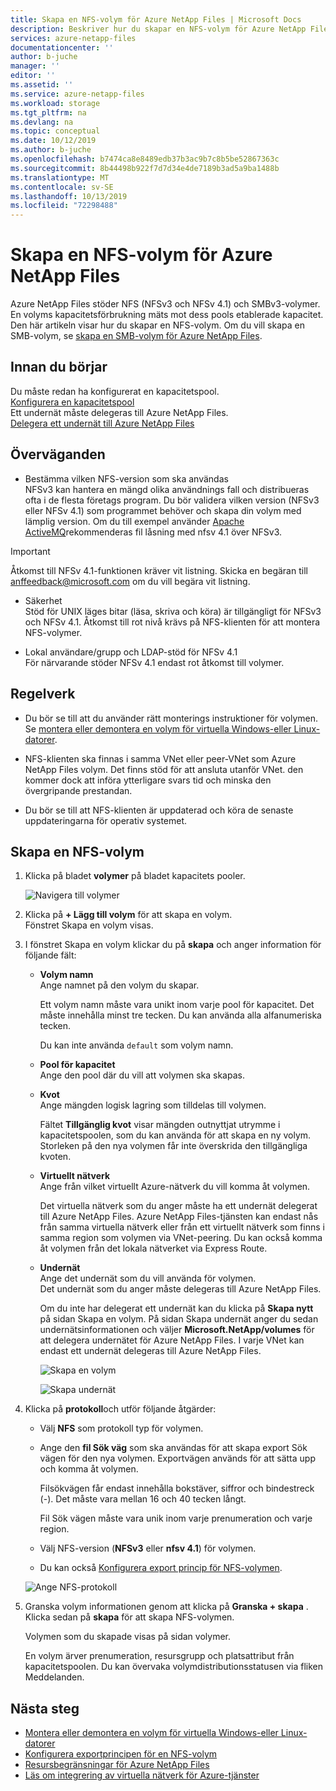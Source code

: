 ```yaml
---
title: Skapa en NFS-volym för Azure NetApp Files | Microsoft Docs
description: Beskriver hur du skapar en NFS-volym för Azure NetApp Files.
services: azure-netapp-files
documentationcenter: ''
author: b-juche
manager: ''
editor: ''
ms.assetid: ''
ms.service: azure-netapp-files
ms.workload: storage
ms.tgt_pltfrm: na
ms.devlang: na
ms.topic: conceptual
ms.date: 10/12/2019
ms.author: b-juche
ms.openlocfilehash: b7474ca8e8489edb37b3ac9b7c8b5be52867363c
ms.sourcegitcommit: 8b44498b922f7d7d34e4de7189b3ad5a9ba1488b
ms.translationtype: MT
ms.contentlocale: sv-SE
ms.lasthandoff: 10/13/2019
ms.locfileid: "72298488"
---
```

# <a name="create-an-nfs-volume-for-azure-netapp-files"></a>Skapa en NFS-volym för Azure NetApp Files

Azure NetApp Files stöder NFS (NFSv3 och NFSv 4.1) och SMBv3-volymer. En volyms kapacitetsförbrukning mäts mot dess pools etablerade kapacitet. Den här artikeln visar hur du skapar en NFS-volym. Om du vill skapa en SMB-volym, se [skapa en SMB-volym för Azure NetApp Files](azure-netapp-files-create-volumes-smb.md). 

## <a name="before-you-begin"></a>Innan du börjar 
Du måste redan ha konfigurerat en kapacitetspool.   
[Konfigurera en kapacitetspool](azure-netapp-files-set-up-capacity-pool.md)   
Ett undernät måste delegeras till Azure NetApp Files.  
[Delegera ett undernät till Azure NetApp Files](azure-netapp-files-delegate-subnet.md)

## <a name="considerations"></a>Överväganden 

* Bestämma vilken NFS-version som ska användas  
  NFSv3 kan hantera en mängd olika användnings fall och distribueras ofta i de flesta företags program. Du bör validera vilken version (NFSv3 eller NFSv 4.1) som programmet behöver och skapa din volym med lämplig version. Om du till exempel använder [Apache ActiveMQ](https://activemq.apache.org/shared-file-system-master-slave)rekommenderas fil låsning med nfsv 4.1 över NFSv3. 

> [!IMPORTANT] 
> Åtkomst till NFSv 4.1-funktionen kräver vit listning.  Skicka en begäran till <anffeedback@microsoft.com> om du vill begära vit listning. 

* Säkerhet  
  Stöd för UNIX läges bitar (läsa, skriva och köra) är tillgängligt för NFSv3 och NFSv 4.1. Åtkomst till rot nivå krävs på NFS-klienten för att montera NFS-volymer.

* Lokal användare/grupp och LDAP-stöd för NFSv 4.1  
  För närvarande stöder NFSv 4.1 endast rot åtkomst till volymer. 

## <a name="best-practice"></a>Regelverk

* Du bör se till att du använder rätt monterings instruktioner för volymen.  Se [montera eller demontera en volym för virtuella Windows-eller Linux-datorer](azure-netapp-files-mount-unmount-volumes-for-virtual-machines.md).

* NFS-klienten ska finnas i samma VNet eller peer-VNet som Azure NetApp Files volym. Det finns stöd för att ansluta utanför VNet. den kommer dock att införa ytterligare svars tid och minska den övergripande prestandan.

* Du bör se till att NFS-klienten är uppdaterad och köra de senaste uppdateringarna för operativ systemet.

## <a name="create-an-nfs-volume"></a>Skapa en NFS-volym

1.  Klicka på bladet **volymer** på bladet kapacitets pooler. 

    ![Navigera till volymer](../media/azure-netapp-files/azure-netapp-files-navigate-to-volumes.png)

2.  Klicka på **+ Lägg till volym** för att skapa en volym.  
    Fönstret Skapa en volym visas.

3.  I fönstret Skapa en volym klickar du på **skapa** och anger information för följande fält:   
    * **Volym namn**      
        Ange namnet på den volym du skapar.   

        Ett volym namn måste vara unikt inom varje pool för kapacitet. Det måste innehålla minst tre tecken. Du kan använda alla alfanumeriska tecken.   

        Du kan inte använda `default` som volym namn.

    * **Pool för kapacitet**  
        Ange den pool där du vill att volymen ska skapas.

    * **Kvot**  
        Ange mängden logisk lagring som tilldelas till volymen.  

        Fältet **Tillgänglig kvot** visar mängden outnyttjat utrymme i kapacitetspoolen, som du kan använda för att skapa en ny volym. Storleken på den nya volymen får inte överskrida den tillgängliga kvoten.  

    * **Virtuellt nätverk**  
        Ange från vilket virtuellt Azure-nätverk du vill komma åt volymen.  

        Det virtuella nätverk som du anger måste ha ett undernät delegerat till Azure NetApp Files. Azure NetApp Files-tjänsten kan endast nås från samma virtuella nätverk eller från ett virtuellt nätverk som finns i samma region som volymen via VNet-peering. Du kan också komma åt volymen från det lokala nätverket via Express Route.   

    * **Undernät**  
        Ange det undernät som du vill använda för volymen.  
        Det undernät som du anger måste delegeras till Azure NetApp Files. 
        
        Om du inte har delegerat ett undernät kan du klicka på **Skapa nytt** på sidan Skapa en volym. På sidan Skapa undernät anger du sedan undernätsinformationen och väljer **Microsoft.NetApp/volumes** för att delegera undernätet för Azure NetApp Files. I varje VNet kan endast ett undernät delegeras till Azure NetApp Files.   
 
        ![Skapa en volym](../media/azure-netapp-files/azure-netapp-files-new-volume.png)
    
        ![Skapa undernät](../media/azure-netapp-files/azure-netapp-files-create-subnet.png)

4. Klicka på **protokoll**och utför följande åtgärder:  
    * Välj **NFS** som protokoll typ för volymen.   
    * Ange den **fil Sök väg** som ska användas för att skapa export Sök vägen för den nya volymen. Exportvägen används för att sätta upp och komma åt volymen.

        Filsökvägen får endast innehålla bokstäver, siffror och bindestreck (-). Det måste vara mellan 16 och 40 tecken långt. 

        Fil Sök vägen måste vara unik inom varje prenumeration och varje region. 

    * Välj NFS-version (**NFSv3** eller **nfsv 4.1**) för volymen.  
    * Du kan också [Konfigurera export princip för NFS-volymen](azure-netapp-files-configure-export-policy.md).

    ![Ange NFS-protokoll](../media/azure-netapp-files/azure-netapp-files-protocol-nfs.png)

5. Granska volym informationen genom att klicka på **Granska + skapa** .  Klicka sedan på **skapa** för att skapa NFS-volymen.

    Volymen som du skapade visas på sidan volymer. 
 
    En volym ärver prenumeration, resursgrupp och platsattribut från kapacitetspoolen. Du kan övervaka volymdistributionsstatusen via fliken Meddelanden.


## <a name="next-steps"></a>Nästa steg  

* [Montera eller demontera en volym för virtuella Windows-eller Linux-datorer](azure-netapp-files-mount-unmount-volumes-for-virtual-machines.md)
* [Konfigurera exportprincipen för en NFS-volym](azure-netapp-files-configure-export-policy.md)
* [Resursbegränsningar för Azure NetApp Files](azure-netapp-files-resource-limits.md)
* [Läs om integrering av virtuella nätverk för Azure-tjänster](https://docs.microsoft.com/azure/virtual-network/virtual-network-for-azure-services)
